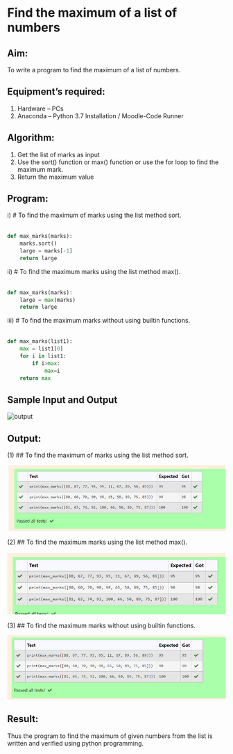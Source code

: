 # Find the maximum of a list of numbers
## Aim:
To write a program to find the maximum of a list of numbers.
## Equipment’s required:
1.	Hardware – PCs
2.	Anaconda – Python 3.7 Installation / Moodle-Code Runner
## Algorithm:
1.	Get the list of marks as input
2.	Use the sort() function or max() function or use the for loop to find the maximum mark.
3.	Return the maximum value
## Program:

i)	# To find the maximum of marks using the list method sort.
```Python

def max_marks(marks):
    marks.sort()
    large = marks[-1]
    return large

```

ii)	# To find the maximum marks using the list method max().
```Python

def max_marks(marks):
    large = max(marks)
    return large

```

iii) # To find the maximum marks without using builtin functions.
```Python

def max_marks(list1):
    max = list1[0]
    for i in list1:
        if i>max:
            max=i
    return max

```
## Sample Input and Output
![output](./img/max_marks1.jpg) 

## Output:
(1) ## To find the maximum of marks using the list method sort.

![Alt text](image-2.png)

(2) ## To find the maximum marks using the list method max().

![Alt text](image-1.png)

(3) ## To find the maximum marks without using builtin functions.

![Alt text](image-3.png)

## Result:

Thus the program to find the maximum of given numbers from the list is written and verified using python programming.